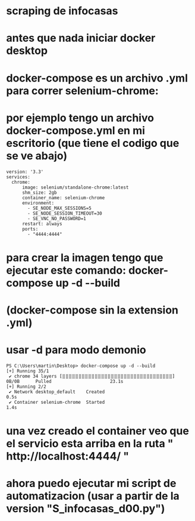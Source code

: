 # scraping de infocasas

# antes que nada iniciar docker desktop
# docker-compose es un archivo .yml para correr selenium-chrome:
# por ejemplo tengo un archivo docker-compose.yml en mi escritorio (que tiene el codigo que se ve abajo)

```
version: '3.3'
services:
  chrome:
      image: selenium/standalone-chrome:latest
      shm_size: 2gb
      container_name: selenium-chrome
      environment:
        - SE_NODE_MAX_SESSIONS=5
        - SE_NODE_SESSION_TIMEOUT=30
        - SE_VNC_NO_PASSWORD=1
      restart: always
      ports:
        - "4444:4444"
```

# para crear la imagen tengo que ejecutar este comando: docker-compose up -d --build
# (docker-compose sin la extension .yml)
# usar -d para modo demonio

```
PS C:\Users\martin\Desktop> docker-compose up -d --build
[+] Running 35/1
 ✔ chrome 34 layers [⣿⣿⣿⣿⣿⣿⣿⣿⣿⣿⣿⣿⣿⣿⣿⣿⣿⣿⣿⣿⣿⣿⣿⣿⣿⣿⣿⣿⣿⣿⣿⣿⣿⣿]      0B/0B      Pulled                      23.1s
[+] Running 2/2
 ✔ Network desktop_default    Created                                                                              0.5s
 ✔ Container selenium-chrome  Started                                                                              1.4s
```

# una vez creado el container veo que el servicio esta arriba en la ruta " http://localhost:4444/ "
# ahora puedo ejecutar mi script de automatizacion (usar a partir de la version "S_infocasas_d00.py")
